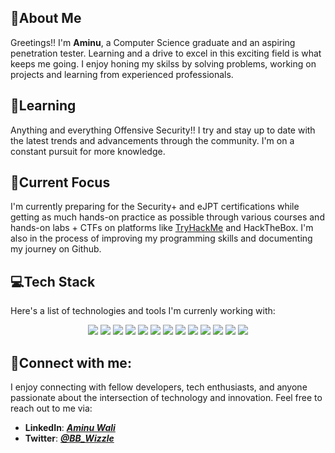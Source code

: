 ## 👾About Me

Greetings!! I'm **Aminu**, a Computer Science graduate and an aspiring penetration tester. Learning and a drive to excel in this exciting field is what keeps me going. I enjoy honing my skilss by solving problems, working on projects and learning from experienced professionals.

## 🌱Learning

Anything and everything Offensive Security!! I try and stay up to date with the latest trends and advancements through the community. I'm on a constant pursuit for more knowledge.

## 🔎Current Focus

I'm currently preparing for the Security+ and eJPT certifications while getting as much hands-on practice as possible through various courses and hands-on labs + CTFs on platforms like [TryHackMe](https://tryhackme.com/p/Wizzle.OG) and HackTheBox. I'm also in the process of improving my programming skills and documenting my journey on Github.

## 💻Tech Stack

Here's a list of technologies and tools I'm currenly working with:
<p align="center">
<img src="https://img.shields.io/badge/Linux-FCC624?style=for-the-badge&logo=linux&logoColor=black">
<img src="https://img.shields.io/badge/Kali-268BEE?style=for-the-badge&logo=kalilinux&logoColor=white">
<img src="https://img.shields.io/badge/Windows-0078D6?style=for-the-badge&logo=windows&logoColor=white">
<img src="https://img.shields.io/badge/Ubuntu-E95420?style=for-the-badge&logo=ubuntu&logoColor=white">
<img src="https://img.shields.io/badge/Debian-D70A53?style=for-the-badge&logo=debian&logoColor=white">
<img src="https://img.shields.io/badge/apache-%23D42029.svg?style=for-the-badge&logo=apache&logoColor=white">
<img src="https://img.shields.io/badge/chatGPT-74aa9c?style=for-the-badge&logo=openai&logoColor=white">
<img src="https://img.shields.io/badge/markdown-%23000000.svg?style=for-the-badge&logo=markdown&logoColor=white">
<img src="https://img.shields.io/badge/python-3670A0?style=for-the-badge&logo=python&logoColor=ffdd54">
<img src="https://img.shields.io/badge/C%23-239120?style=for-the-badge&logo=c-sharp&logoColor=white">
<img src="https://img.shields.io/badge/GNU%20Bash-4EAA25?style=for-the-badge&logo=GNU%20Bash&logoColor=white">
<img src="https://img.shields.io/badge/MySQL-00000F?style=for-the-badge&logo=mysql&logoColor=white">
<img src="https://img.shields.io/badge/powershell-5391FE?style=for-the-badge&logo=powershell&logoColor=white">
</p>

## 🤳Connect with me:

I enjoy connecting with fellow developers, tech enthusiasts, and anyone passionate about the intersection of technology and innovation. Feel free to reach out to me via:

- **LinkedIn**: ***[Aminu Wali](https://www.linkedin.com/in/aminuwali)***
- **Twitter**: ***[@BB_Wizzle](https://twitter.com/bb_wizzle)***

